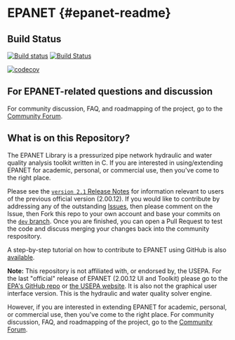 EPANET {#epanet-readme}
======

## Build Status
[![Build status](https://ci.appveyor.com/api/projects/status/19wpg4g2cmj3oihl?svg=true)](https://ci.appveyor.com/project/OpenWaterAnalytics/epanet/branch/dev)
[![Build Status](https://travis-ci.org/OpenWaterAnalytics/EPANET.svg?branch=dev)](https://travis-ci.org/OpenWaterAnalytics/EPANET)

[![codecov](https://codecov.io/gh/OpenWaterAnalytics/EPANET/branch/dev/graph/badge.svg)](https://codecov.io/gh/OpenWaterAnalytics/EPANET)


## For EPANET-related questions and discussion
For community discussion, FAQ, and roadmapping of the project, go to the [Community Forum](http://community.wateranalytics.org/category/epanet).

## What is on this Repository?
The EPANET Library is a pressurized pipe network hydraulic and water quality analysis toolkit written in C. If you are interested in using/extending EPANET for academic, personal, or commercial use, then you've come to the right place.

Please see the [`version 2.1` Release Notes](https://github.com/OpenWaterAnalytics/EPANET/blob/master/ReleaseNotes2_1.md) for information relevant to users of the previous official version (2.00.12). If you would like to contribute by addressing any of the outstanding [Issues](https://github.com/OpenWaterAnalytics/EPANET/issues), then please comment on the Issue, then Fork this repo to your own account and base your commits on the [`dev` branch](https://github.com/OpenWaterAnalytics/EPANET/tree/dev). Once you are finished, you can open a Pull Request to test the code and discuss merging your changes back into the community respository.

A step-by-step tutorial on how to contribute to EPANET using GitHub is also [available](http://www.slideshare.net/demetriseliades/contributing-to-epanet-using-github-in-windows).

__Note:__ This repository is not affiliated with, or endorsed by, the USEPA. For the last "official" release of EPANET (2.00.12 UI and Toolkit) please go to the [EPA's GitHub repo](https://github.com/USEPA/Water-Distribution-Network-Model) or [the USEPA website](http://www2.epa.gov/water-research/epanet). It is also not the graphical user interface version. This is the hydraulic and water quality solver engine.

However, if you are interested in extending EPANET for academic, personal, or commercial use, then you've come to the right place. For community discussion, FAQ, and roadmapping of the project, go to the [Community Forum](http://community.wateranalytics.org/category/epanet).
